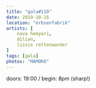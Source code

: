 ```yaml
---
title: "gala#110"
date: 2019-10-16
location: "erbsenfabrik"
artists: [
    nava hemyari,
    dilian,
    lissie rettenwander
]
tags: [gala]
photos: "MAMORO"
---
```

doors: 19:00 / begin: 8pm (sharp!)  
